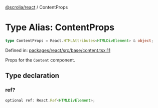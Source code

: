 [@scrolia/react](../README.md) / ContentProps

# Type Alias: ContentProps

```ts
type ContentProps = React.HTMLAttributes<HTMLDivElement> & object;
```

Defined in: [packages/react/src/base/content.tsx:11](https://github.com/alpheusday/scrolia/blob/a1d15b8008e894d5dd6b0e61a1c2164d92ca7b98/packages/react/src/base/content.tsx#L11)

Props for the `Content` component.

## Type declaration

### ref?

```ts
optional ref: React.Ref<HTMLDivElement>;
```
